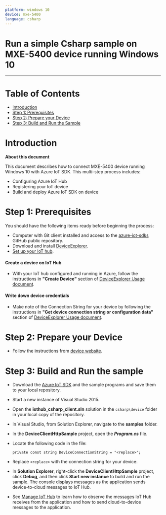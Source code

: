 ```yaml
---
platform: windows 10
device: mxe-5400
language: csharp
---
```


Run a simple Csharp sample on MXE-5400 device running Windows 10
===
---

# Table of Contents

-   [Introduction](#Introduction)
-   [Step 1: Prerequisites](#Prerequisites)
-   [Step 2: Prepare your Device](#PrepareDevice)
-   [Step 3: Build and Run the Sample](#Build)

<a name="Introduction"></a>
# Introduction

**About this document**

This document describes how to connect MXE-5400 device running Windows 10 with Azure IoT SDK. This multi-step process includes:
-   Configuring Azure IoT Hub
-   Registering your IoT device
-   Build and deploy Azure IoT SDK on device

<a name="Prerequisites"></a>
# Step 1: Prerequisites

You should have the following items ready before beginning the process:

-   Computer with Git client installed and access to the
    [azure-iot-sdks](https://github.com/Azure/azure-iot-sdks) GitHub
    public repository.
-   Download and install [DeviceExplorer](https://github.com/Azure/azure-iot-sdks/releases/download/2015-11-13/SetupDeviceExplorer.msi).
-   [Set up your IoT hub](https://github.com/Azure/azure-iot-sdks/blob/master/doc/setup_iothub.md).

#### Create a device on IoT Hub
-   With your IoT hub configured and running in Azure, follow the instructions in **"Create Device"** section of [DeviceExplorer Usage document](https://github.com/Azure/azure-iot-sdks/blob/master/tools/DeviceExplorer/doc/how_to_use_device_explorer.md).

#### Write down device credentials
-   Make note of the Connection String for your device by following the instructions in **"Get device connection string or configuration data"** section of [DeviceExplorer Usage document](https://github.com/Azure/azure-iot-sdks/blob/master/tools/DeviceExplorer/doc/how_to_use_device_explorer.md).

<a name="PrepareDevice"></a>
# Step 2: Prepare your Device

-   Follow the instructions from [device website](http://www.adlinktech.com/PD/web/PD_detail.php?pid=1318).

<a name="Build"></a>
# Step 3: Build and Run the sample

-   Download the [Azure IoT SDK](https://github.com/Azure/azure-iot-sdks) and the sample programs and save them to your local repository.
-   Start a new instance of Visual Studio 2015.
-   Open the **iothub_csharp_client.sln** solution in the `csharp\device` folder in your local copy of the repository.
-   In Visual Studio, from Solution Explorer, navigate to the **samples** folder.
-   In the **DeviceClientHttpSample** project, open the ***Program.cs*** file.
-   Locate the following code in the file:

        private const string DeviceConnectionString = "<replace>";
        
-   Replace `<replace>` with the connection string for your device.
-   In **Solution Explorer**, right-click the **DeviceClientHttpSample** project, click **Debug**, and then click **Start new instance** to build and run the sample. The console displays messages as the application sends device-to-cloud messages to IoT Hub.
-   See [Manage IoT Hub](https://github.com/Azure/azure-iot-sdks/blob/master/doc/manage_iot_hub.md) to learn how to observe the messages IoT Hub receives from the application and how to send cloud-to-device messages to the application.
